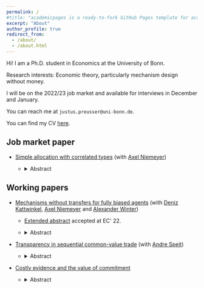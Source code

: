 ```yaml
---
permalink: /
#title: "academicpages is a ready-to-fork GitHub Pages template for academic personal websites"
excerpt: "About"
author_profile: true
redirect_from:
  - /about/
  - /about.html
---
```


Hi!
I am a Ph.D. student in Economics at the University of Bonn.

Research interests: Economic theory, particularly mechanism design without money.

I will be on the 2022/23 job market and available for interviews in December and January.

You can reach me at `justus.preusser@uni-bonn.de`.

You can find my CV [here](https://jpreusser.github.io/files/cv.pdf).

<h2>Job market paper</h2>

- [Simple allocation with correlated types](https://jpreusser.github.io/files/simple_allocation.pdf)
(with [Axel Niemeyer](https://sites.google.com/view/axelniemeyer))

  - <details>
      <summary>Abstract</summary>    
        An object is allocated among a number of agents.
        The optimal allocation depends on the agents' information about their peers, but each agent wants the object for themself.
        Monetary transfers are unavailable.
        We consider mechanisms where it is a dominant strategy to report truthfully.
        We show that deterministic mechanisms do not generally suffice for implementation and optimality, and that anonymous mechanisms cannot meaningfully elicit information.
        However, there are simple mechanisms---jury mechanisms---that are optimal when there are three or fewer agents, approximately optimal in symmetric environments with many agents, and the only deterministic mechanisms satisfying a relaxed anonymity notion.
        In a jury mechanism, each agent is either a juror or a candidate.
        The jurors decide which candidate wins the object, but jurors never win.
    </details>



<h2>Working papers</h2>

- [Mechanisms without transfers for fully biased agents](https://arxiv.org/pdf/2205.10910.pdf)
(with [Deniz Kattwinkel](https://sites.google.com/view/kattwinkel), [Axel Niemeyer](https://sites.google.com/view/axelniemeyer) and [Alexander Winter](https://www.bgse.uni-bonn.de/en/people/student-directory/2018/alexander-winter))

    <!-- > [Extended abstract](https://dl.acm.org/doi/10.1145/3490486.3538317) accepted at EC' 22. -->
    - [Extended abstract](https://dl.acm.org/doi/10.1145/3490486.3538317) accepted at EC' 22.

    - <details>
        <summary>Abstract</summary>
          A principal must decide between two options. Which one she prefers depends on the private information of two agents. One agent always prefers the first option; the other always prefers the second. Transfers are infeasible. One application of this setting is the efficient division of a fixed budget between two competing departments. We first characterize all implementable mechanisms under arbitrary correlation. Second, we study when there exists a mechanism that yields the principal a higher payoff than she could receive by choosing the ex-ante optimal decision without consulting the agents. In the budget example, such a profitable mechanism exists if and only if the information of one department is also relevant for the expected returns of the other department. We generalize this insight to derive necessary and sufficient conditions for the existence of a profitable mechanism in the n-agent allocation problem with independent types.
      </details>


- [Transparency in sequential common-value trade](https://jpreusser.github.io/files/preusser_speit-oct2022-transparency.pdf)
(with [Andre Speit](https://sites.google.com/view/andrespeit))

  - <details>
      <summary>Abstract</summary>
      We consider the sale of a single indivisible common-value good in a dynamic market where short-lived buyers arrive over time. Buyers observe private signals about the value. The seller is initially uninformed and proposes the terms of trade. As time passes, all players learn about the value from delay in trade. Importantly, this learning process depends on what is made public about buyer-seller interactions. We compare the division of surplus across three transparency regimes that differ with respect to whether buyers observe the seller’s past actions or time-on-the-market. When the seller’s time-on-the-market but not the seller’s past actions are observable, and if buyers’ signals are sufficiently rich, then there is no perfect Bayesian equilibrium where the seller extracts the full surplus. In the other two regimes, where buyers observe either everything or nothing about the seller’s past actions and time-on-the-market, the seller extracts the full surplus in at least one equilibrium, no matter the signal structure.
    </details>


- [Costly evidence and the value of commitment](https://jpreusser.github.io/files/preusser-oct2022-evidence_commitment.pdf)

  - <details>
      <summary>Abstract</summary>
      A principal has to accept or reject a proposal. The optimal decision depends on the verifiable type of an agent. The agent always wants the proposal to be accepted, and can influence the distribution of the type at a cost. If the principal does not have commitment power, the principal is typically no better off than when acting uninformedly. The principal can be strictly better off by committing to a mechanism. Optimally, the principal commits to sometimes rejecting the proposal when it is optimal to accept, and commit to sometimes accepting the proposal when it is optimal to reject.
    </details>
